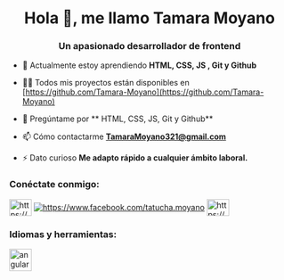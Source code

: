 <h1 align="center">Hola 👋, me llamo Tamara Moyano</h1>
<h3 align="center">Un apasionado desarrollador de frontend</h3>

- 🌱 Actualmente estoy aprendiendo **HTML, CSS, JS , Git y Github**

- 👨‍💻 Todos mis proyectos están disponibles en [https://github.com/Tamara-Moyano](https://github.com/Tamara-Moyano)

- 💬 Pregúntame por ** HTML, CSS, JS, Git y Github**

- 📫 Cómo contactarme **TamaraMoyano321@gmail.com**

- ⚡ Dato curioso **Me adapto rápido a cualquier ámbito laboral.**

<h3 align="left"> Conéctate conmigo:</h3>
<p align="left">
<a href="https://linkedin.com/en/https://www.linkedin.com/en/tamara-moyano-022233171/" target="blank"><img align="center" src=" https://raw.githubusercontent.com/rahuldkjain/github-profile-readme-generator/master/src/images/icons/Social/linked-in-alt.svg" alt="https://www.linkedin.com /en/tamara-moyano-022233171/" height="30" width="40" /></a>
<a href="https://fb.com/https://www.facebook.com/tatucha .moyano" target="en blanco"><img align="center" src="https://raw.githubusercontent.com/rahuldkjain/github-profile-readme-generator/master/src/images/icons/Social/facebook .svg" alt="https://www.facebook.com/tatucha.moyano" altura="30" anchura="40" /></a>
<a href="https://instagram.com/https://www.instagram.com/moyano_tamii/" target="blank"><img align="center" src="https://raw.githubusercontent. com/rahuldkjain/github-profile-readme-generator/master/src/images/icons/Social/instagram.svg" alt="https://www.instagram.com/moyano_tamii/" height="30" width=" 40" /></a>
</p>

<h3 align="left">Idiomas y herramientas:</h3>
<p align="left"> <a href="https://angular.io" objetivo ="_blank" rel="noreferrer"> <img src="https://angular.io/assets/images/logos/angular/angular.svg" alt="angular" width="40" height="40" /> </a> </p>
